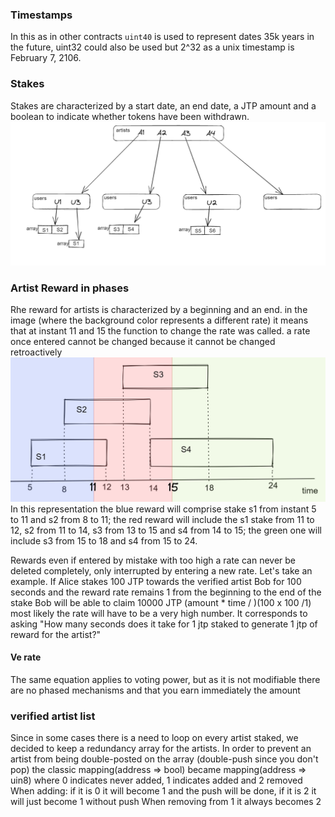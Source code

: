 ### Timestamps
In this as in other contracts `uint40` is used to represent dates 35k years in the future, uint32 could also be used but 2^32 as a unix timestamp is February 7, 2106.
### Stakes
Stakes are characterized by a start date, an end date, a JTP amount and a boolean to indicate whether tokens have been withdrawn.
![image](./../data/_stake%20mapping.png)

### Artist Reward in phases
Rhe reward for artists is characterized by a beginning and an end. in the image (where the background color represents a different rate) it means that at instant 11 and 15 the function to change the rate was called. a rate once entered cannot be changed because it cannot be changed retroactively
![image](./../data/reward%20phase.png)
In this representation the blue reward will comprise stake s1 from instant 5 to 11 and s2 from 8 to 11;
the red reward will include the s1 stake from 11 to 12, s2 from 11 to 14, s3 from 13 to 15 and s4 from 14 to 15;
the green one will include s3 from 15 to 18 and s4 from 15 to 24.

Rewards even if entered by mistake with too high a rate can never be deleted completely, only interrupted by entering a new rate.
Let's take an example. If Alice stakes 100 JTP towards the verified artist Bob for 100 seconds and the reward rate remains 1 from the beginning to the end of the stake Bob will be able to claim 10000 JTP (amount * time / )(100 x 100 /1) most likely the rate will have to be a very high number. It corresponds to asking "How many seconds does it take for 1 jtp staked to generate 1 jtp of reward for the artist?"
#### Ve rate
The same equation applies to voting power, but as it is not modifiable there are no phased mechanisms and that you earn immediately the amount

### verified artist list
Since in some cases there is a need to loop on every artist staked, we decided to keep a redundancy array for the artists. In order to prevent an artist from being double-posted on the array (double-push since you don't pop) the classic mapping(address => bool) became mapping(address => uin8)
where 0 indicates never added, 1 indicates added and 2 removed
When adding: if it is 0 it will become 1 and the push will be done, if it is 2 it will just become 1 without push
When removing from 1 it always becomes 2
